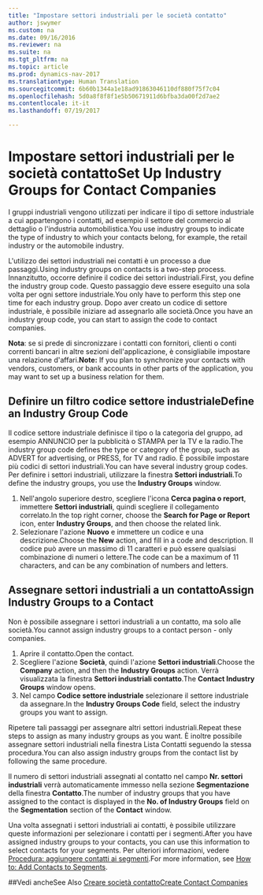 ```yaml
---
title: "Impostare settori industriali per le società contatto"
author: jswymer
ms.custom: na
ms.date: 09/16/2016
ms.reviewer: na
ms.suite: na
ms.tgt_pltfrm: na
ms.topic: article
ms.prod: dynamics-nav-2017
ms.translationtype: Human Translation
ms.sourcegitcommit: 6b60b1344a1e18ad91863046110df880f75f7c04
ms.openlocfilehash: 5d0a8f8f8f1e5b50671911d6bfba3da00f2d7ae2
ms.contentlocale: it-it
ms.lasthandoff: 07/19/2017

---
```

# <a name="set-up-industry-groups-for-contact-companies"></a><span data-ttu-id="597aa-102">Impostare settori industriali per le società contatto</span><span class="sxs-lookup"><span data-stu-id="597aa-102">Set Up Industry Groups for Contact Companies</span></span>
<span data-ttu-id="597aa-103">I gruppi industriali vengono utilizzati per indicare il tipo di settore industriale a cui appartengono i contatti, ad esempio il settore del commercio al dettaglio o l'industria automobilistica.</span><span class="sxs-lookup"><span data-stu-id="597aa-103">You use industry groups to indicate the type of industry to which your contacts belong, for example, the retail industry or the automobile industry.</span></span>

<span data-ttu-id="597aa-104">L'utilizzo dei settori industriali nei contatti è un processo a due passaggi.</span><span class="sxs-lookup"><span data-stu-id="597aa-104">Using industry groups on contacts is a two-step process.</span></span> <span data-ttu-id="597aa-105">Innanzitutto, occorre definire il codice dei settori industriali.</span><span class="sxs-lookup"><span data-stu-id="597aa-105">First, you define the industry group code.</span></span> <span data-ttu-id="597aa-106">Questo passaggio deve essere eseguito una sola volta per ogni settore industriale.</span><span class="sxs-lookup"><span data-stu-id="597aa-106">You only have to perform this step one time for each industry group.</span></span> <span data-ttu-id="597aa-107">Dopo aver creato un codice di settore industriale, è possibile iniziare ad assegnarlo alle società.</span><span class="sxs-lookup"><span data-stu-id="597aa-107">Once you have an industry group code, you can start to assign the code to contact companies.</span></span>

<span data-ttu-id="597aa-108">**Nota**: se si prede di sincronizzare i contatti con fornitori, clienti o conti correnti bancari in altre sezioni dell'applicazione, è consigliabile impostare una relazione d'affari.</span><span class="sxs-lookup"><span data-stu-id="597aa-108">**Note:** If you plan to synchronize your contacts with vendors, customers, or bank accounts in other parts of the application, you may want to set up a business relation for them.</span></span>

## <a name="define-an-industry-group-code"></a><span data-ttu-id="597aa-109">Definire un filtro codice settore industriale</span><span class="sxs-lookup"><span data-stu-id="597aa-109">Define an Industry Group Code</span></span>
<span data-ttu-id="597aa-110">Il codice settore industriale definisce il tipo o la categoria del gruppo, ad esempio ANNUNCIO per la pubblicità o STAMPA per la TV e la radio.</span><span class="sxs-lookup"><span data-stu-id="597aa-110">The industry group code defines the type or category of the group, such as ADVERT for advertising, or PRESS, for TV and radio.</span></span> <span data-ttu-id="597aa-111">È possibile impostare più codici di settori industriali.</span><span class="sxs-lookup"><span data-stu-id="597aa-111">You can have several industry group codes.</span></span> <span data-ttu-id="597aa-112">Per definire i settori industriali, utilizzare la finestra **Settori industriali**.</span><span class="sxs-lookup"><span data-stu-id="597aa-112">To define the industry groups, you use the **Industry Groups** window.</span></span>

1. <span data-ttu-id="597aa-113">Nell'angolo superiore destro, scegliere l'icona **Cerca pagina o report**, immettere **Settori industriali**, quindi scegliere il collegamento correlato.</span><span class="sxs-lookup"><span data-stu-id="597aa-113">In the top right corner, choose the **Search for Page or Report** icon, enter **Industry Groups**, and then choose the related link.</span></span>
2. <span data-ttu-id="597aa-114">Selezionare l'azione **Nuovo** e immettere un codice e una descrizione.</span><span class="sxs-lookup"><span data-stu-id="597aa-114">Choose the **New** action, and fill in a code and description.</span></span> <span data-ttu-id="597aa-115">Il codice può avere un massimo di 11 caratteri e può essere qualsiasi combinazione di numeri o lettere.</span><span class="sxs-lookup"><span data-stu-id="597aa-115">The code can be a maximum of 11 characters, and can be any combination of numbers and letters.</span></span>

## <a name="assign-industry-groups-to-a-contact"></a><span data-ttu-id="597aa-116">Assegnare settori industriali a un contatto</span><span class="sxs-lookup"><span data-stu-id="597aa-116">Assign Industry Groups to a Contact</span></span>
<span data-ttu-id="597aa-117">Non è possibile assegnare i settori industriali a un contatto, ma solo alle società.</span><span class="sxs-lookup"><span data-stu-id="597aa-117">You cannot assign industry groups to a contact person - only companies.</span></span>

1. <span data-ttu-id="597aa-118">Aprire il contatto.</span><span class="sxs-lookup"><span data-stu-id="597aa-118">Open the contact.</span></span>
2. <span data-ttu-id="597aa-119">Scegliere l'azione **Società**, quindi l'azione **Settori industriali**.</span><span class="sxs-lookup"><span data-stu-id="597aa-119">Choose the **Company** action, and then the **Industry Groups** action.</span></span> <span data-ttu-id="597aa-120">Verrà visualizzata la finestra **Settori industriali contatto**.</span><span class="sxs-lookup"><span data-stu-id="597aa-120">The **Contact Industry Groups** window opens.</span></span>
3. <span data-ttu-id="597aa-121">Nel campo **Codice settore industriale** selezionare il settore industriale da assegnare.</span><span class="sxs-lookup"><span data-stu-id="597aa-121">In the **Industry Groups Code** field, select the industry groups you want to assign.</span></span>

<span data-ttu-id="597aa-122">Ripetere tali passaggi per assegnare altri settori industriali.</span><span class="sxs-lookup"><span data-stu-id="597aa-122">Repeat these steps to assign as many industry groups as you want.</span></span> <span data-ttu-id="597aa-123">È inoltre possibile assegnare settori industriali nella finestra Lista Contatti seguendo la stessa procedura.</span><span class="sxs-lookup"><span data-stu-id="597aa-123">You can also assign industry groups from the contact list by following the same procedure.</span></span>

<span data-ttu-id="597aa-124">Il numero di settori industriali assegnati al contatto nel campo **Nr. settori industriali** verrà automaticamente immesso nella sezione **Segmentazione** della finestra **Contatto**.</span><span class="sxs-lookup"><span data-stu-id="597aa-124">The number of industry groups that you have assigned to the contact is displayed in the **No. of Industry Groups** field on the **Segmentation** section of the **Contact** window.</span></span>

<span data-ttu-id="597aa-125">Una volta assegnati i settori industriali ai contatti, è possibile utilizzare queste informazioni per selezionare i contatti per i segmenti.</span><span class="sxs-lookup"><span data-stu-id="597aa-125">After you have assigned industry groups to your contacts, you can use this information to select contacts for your segments.</span></span> <span data-ttu-id="597aa-126">Per ulteriori informazioni, vedere [Procedura: aggiungere contatti ai segmenti](marketing-add-contact-segment.md).</span><span class="sxs-lookup"><span data-stu-id="597aa-126">For more information, see [How to: Add Contacts to Segments](marketing-add-contact-segment.md).</span></span>

##<a name="see-also"></a><span data-ttu-id="597aa-127">Vedi anche</span><span class="sxs-lookup"><span data-stu-id="597aa-127">See Also</span></span>
[<span data-ttu-id="597aa-128">Creare società contatto</span><span class="sxs-lookup"><span data-stu-id="597aa-128">Create Contact Companies</span></span>](marketing-create-contact-companies.md)

